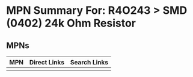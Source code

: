 



# MPN Summary For: R4O243 > SMD (0402) 24k Ohm Resistor

## MPNs
  

|MPN|Direct Links|Search Links|
| :--- | :--- | :--- |
||||
